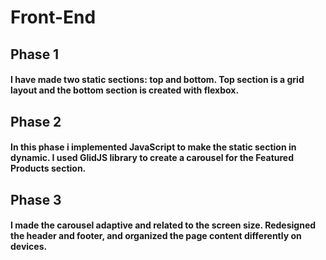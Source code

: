 # Front-End
## Phase 1
#### I have made two static sections: top and bottom. Top section is a grid layout and the bottom section is created with flexbox.
## Phase 2
#### In this phase i implemented JavaScript to make the static section in dynamic. I used GlidJS library to create a carousel for the Featured Products section.
## Phase 3
#### I made the carousel adaptive and related to the screen size. Redesigned the header and footer, and organized the page content differently on devices.
